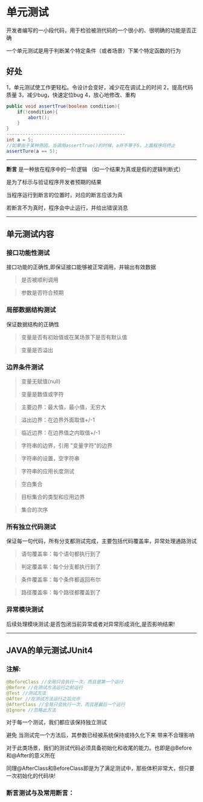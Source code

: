 # 单元测试

开发者编写的一小段代码，用于检验被测代码的一个很小的、很明确的功能是否正确

一个单元测试是用于判断某个特定条件（或者场景）下某个特定函数的行为

##  好处

1，单元测试使工作更轻松。令设计会变好，减少花在调试上的时间 
2，提高代码质量 
3，减少bug，快速定位bug 
4，放心地修改、重构

```java
public void assertTrue(boolean condition){
    if(!condition){
        abort();
    }
}
--------------------------------------------
int a = 5;
//如果由于某种原因，当调用assertTrue()的时候，a并不等于5，上面程序将终止
assertTure(a == 5);

```

----

**断言** 是一种放在程序中的一阶逻辑    （如一个结果为真或是假的逻辑判断式）

是为了标示与验证程序开发者预期的结果

当程序运行到断言的位置时，对应的断言应该为真

若断言不为真时，程序会中止运行，并给出错误消息

---

## 单元测试内容

### 接口功能性测试

接口功能的正确性,即保证接口能够被正常调用，并输出有效数据

> 是否被顺利调用

> 参数是否符合预期

### 局部数据结构测试

保证数据结构的正确性

> 变量是否有初始值或在某场景下是否有默认值

> 变量是否溢出

### 边界条件测试

> 变量无赋值(null)
>
> 变量是数值或字符

> 主要边界：最大值，最小值，无穷大

> 溢出边界：在边界外面取值+/-1

> 临近边界：在边界值之内取值+/-1

> 字符串的边界，引用 "变量字符"的边界

> 字符串的设置，空字符串

> 字符串的应用长度测试

> 空白集合

> 目标集合的类型和应用边界

> 集合的次序

### 所有独立代码测试

保证每一句代码，所有分支都测试完成，主要包括代码覆盖率，异常处理通路测试

> 语句覆盖率：每个语句都执行到了

> 判定覆盖率：每个分支都执行到了

> 条件覆盖率：每个条件都返回布尔

> 路径覆盖率：每个路径都覆盖到了

### 异常模块测试

后续处理模块测试:是否包闭当前异常或者对异常形成消化,是否影响结果!

---

## JAVA的单元测试JUnit4

### 注解:

```java
@BeforeClass //全局只会执行一次，而且是第一个运行
@Before //在测试方法运行之前运行
@Test //测试方法
@After //在测试方法运行之后允许
@AfterClass //全局只会执行一次，而且是最后一个运行
@Ignore //忽略此方法

```

对于每一个测试，我们都应该保持独立测试

避免 当测试完一个方法后，其参数已经被系统保持或持久化下来 带来不合理影响

对于此类场景，我们的测试代码必须具备初始化和收尾的能力。也即是@Before和@After的意义所在

同理@AfterClass和BeforeClass即是为了满足测试中，那些体积非常大，但只要一次初始化的代码块!

### 断言测试与及常用断言：

